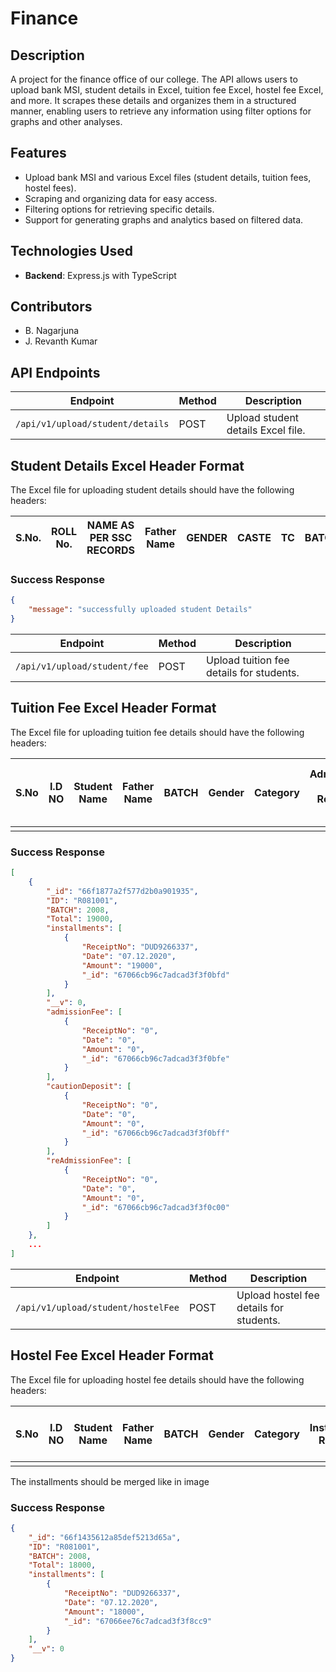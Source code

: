 # Finance


## Description
A project for the finance office of our college. The API allows users to upload bank MSI, student details in Excel, tuition fee Excel, hostel fee Excel, and more. It scrapes these details and organizes them in a structured manner, enabling users to retrieve any information using filter options for graphs and other analyses.

## Features
- Upload bank MSI and various Excel files (student details, tuition fees, hostel fees).
- Scraping and organizing data for easy access.
- Filtering options for retrieving specific details.
- Support for generating graphs and analytics based on filtered data.

## Technologies Used
- **Backend**: Express.js with TypeScript

## Contributors
- B. Nagarjuna
- J. Revanth Kumar

## API Endpoints

| Endpoint                                | Method | Description                                           |
|-----------------------------------------|--------|-------------------------------------------------------|
| `/api/v1/upload/student/details`       | POST   | Upload student details Excel file.                   |

## Student Details Excel Header Format

The Excel file for uploading student details should have the following headers:

| S.No. | ROLL No. | NAME AS PER SSC RECORDS | Father Name | GENDER | CASTE | TC | BATCH |
|-------|----------|-------------------------|-------------|--------|-------|----|-------|


### Success Response
```json
{
    "message": "successfully uploaded student Details"
}
```

| Endpoint                                | Method | Description                                           |
|-----------------------------------------|--------|-------------------------------------------------------|
| `/api/v1/upload/student/fee`           | POST   | Upload tuition fee details for students.             |

## Tuition Fee Excel Header Format

The Excel file for uploading tuition fee details should have the following headers:

| S.No | I.D NO | Student Name | Father Name | BATCH | Gender | Category | Admission Fee Receipt No. | Admission Fee Date | Admission Fee Amount | Re Admission Fee Receipt No. | Re Admission Fee Date | Re Admission Fee Amount | Caution Deposit Receipt No. | Caution Deposit Date | Caution Deposit Amount | 1st Installment Receipt No. | 1st Installment Date | 1st Installment Amount | 2nd Installment Receipt No. | 2nd Installment Date | 2nd Installment Amount | 3rd Installment Receipt No. | 3rd Installment Date | 3rd Installment Amount | Total |
|------|--------|--------------|-------------|-------|--------|----------|--------------------------|-------------------|---------------------|-------------------------------|---------------------|-----------------------|-------------------------------|---------------------|-----------------------|-------------------------------|---------------------|-----------------------|-------------------------------|---------------------|-----------------------|-------------------------------|---------------------|-----------------------|-------|
|      |        |              |             |       |        |          |                          |                   |                     |                               |                     |                       |                               |                     |                       |                               |                     |                       |                               |                     |                       |                               |                     |                       |       |

### Success Response
```json
[
    {
        "_id": "66f1877a2f577d2b0a901935",
        "ID": "R081001",
        "BATCH": 2008,
        "Total": 19000,
        "installments": [
            {
                "ReceiptNo": "DUD9266337",
                "Date": "07.12.2020",
                "Amount": "19000",
                "_id": "67066cb96c7adcad3f3f0bfd"
            }
        ],
        "__v": 0,
        "admissionFee": [
            {
                "ReceiptNo": "0",
                "Date": "0",
                "Amount": "0",
                "_id": "67066cb96c7adcad3f3f0bfe"
            }
        ],
        "cautionDeposit": [
            {
                "ReceiptNo": "0",
                "Date": "0",
                "Amount": "0",
                "_id": "67066cb96c7adcad3f3f0bff"
            }
        ],
        "reAdmissionFee": [
            {
                "ReceiptNo": "0",
                "Date": "0",
                "Amount": "0",
                "_id": "67066cb96c7adcad3f3f0c00"
            }
        ]
    },
    ...
]
```
| Endpoint                                | Method | Description                                           |
|-----------------------------------------|--------|-------------------------------------------------------|
| `/api/v1/upload/student/hostelFee`     | POST   | Upload hostel fee details for students.              |

## Hostel Fee Excel Header Format

The Excel file for uploading hostel fee details should have the following headers:

| S.No | I.D NO | Student Name | Father Name | BATCH | Gender | Category | 1st Installment Receipt No. | 1st Installment Date | 1st Installment Amount | 2nd Installment Receipt No. | 2nd Installment Date | 2nd Installment Amount | 3rd Installment Receipt No. | 3rd Installment Date | 3rd Installment Amount | Total |
|------|--------|--------------|-------------|-------|--------|----------|------------------------------|----------------------|------------------------|-------------------------------|-----------------------|------------------------|-------------------------------|---------------------|-----------------------|-------|
|      |        |              |             |       |        |          |                              |                      |                        |                               |                       |                        |                               |                     |                       |       |

The installments should be merged like in image 

### Success Response
```json
{
    "_id": "66f1435612a85def5213d65a",
    "ID": "R081001",
    "BATCH": 2008,
    "Total": 18000,
    "installments": [
        {
            "ReceiptNo": "DUD9266337",
            "Date": "07.12.2020",
            "Amount": "18000",
            "_id": "67066ee76c7adcad3f3f8cc9"
        }
    ],
    "__v": 0
}
```


